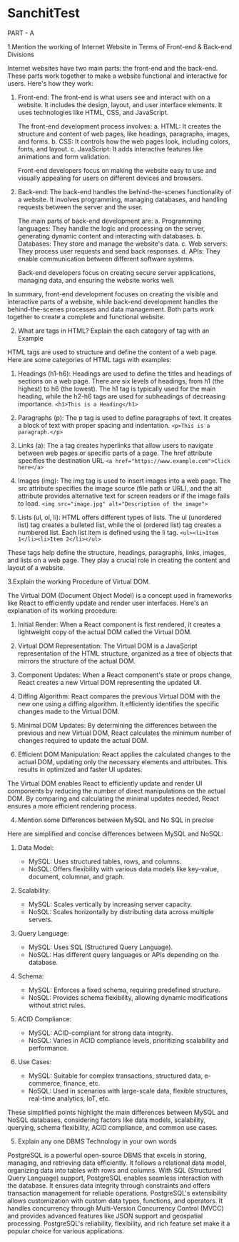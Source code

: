 # SanchitTest

PART - A

1.Mention the working of Internet Website in Terms of Front-end & Back-end Divisions

Internet websites have two main parts: the front-end and the back-end. These parts work together to make a website functional and interactive for users. Here's how they work:

1. Front-end:
   The front-end is what users see and interact with on a website. It includes the design, layout, and user interface elements. It uses technologies like HTML, CSS, and JavaScript.

   The front-end development process involves:
   a. HTML: It creates the structure and content of web pages, like headings, paragraphs, images, and forms.
   b. CSS: It controls how the web pages look, including colors, fonts, and layout.
   c. JavaScript: It adds interactive features like animations and form validation.

   Front-end developers focus on making the website easy to use and visually appealing for users on different devices and browsers.

2. Back-end:
   The back-end handles the behind-the-scenes functionality of a website. It involves programming, managing databases, and handling requests between the server and the user.

   The main parts of back-end development are:
   a. Programming languages: They handle the logic and processing on the server, generating dynamic content and interacting with databases.
   b. Databases: They store and manage the website's data.
   c. Web servers: They process user requests and send back responses.
   d. APIs: They enable communication between different software systems.

   Back-end developers focus on creating secure server applications, managing data, and ensuring the website works well.

In summary, front-end development focuses on creating the visible and interactive parts of a website, while back-end development handles the behind-the-scenes processes and data management. Both parts work together to create a complete and functional website.

2.  What are tags in HTML? Explain the each category of tag with an Example

   HTML tags are used to structure and define the content of a web page. Here are some categories of HTML tags with examples:

1. Headings (h1-h6):
   Headings are used to define the titles and headings of sections on a web page. There are six levels of headings, from h1 (the highest) to h6 (the lowest). The h1 tag is typically used 
   for the main heading, while the h2-h6 tags are used for subheadings of decreasing importance.
   `<h1>This is a Heading</h1>`

2. Paragraphs (p):
   The p tag is used to define paragraphs of text. It creates a block of text with proper spacing and indentation.
   `<p>This is a paragraph.</p>`

3. Links (a):
   The a tag creates hyperlinks that allow users to navigate between web pages or specific parts of a page. The href attribute specifies the destination URL
   `<a href="https://www.example.com">Click here</a>`

4. Images (img):
   The img tag is used to insert images into a web page. The src attribute specifies the image source (file path or URL), and the alt attribute provides alternative text for screen readers 
   or if the image fails to load. 
   `<img src="image.jpg" alt="Description of the image">`

5. Lists (ul, ol, li):
   HTML offers different types of lists. The ul (unordered list) tag creates a bulleted list, while the ol (ordered list) tag creates a numbered list. Each list item is defined using the 
   li tag.
   `<ul><li>Item 1</li><li>Item 2</li></ul>`

These tags help define the structure, headings, paragraphs, links, images, and lists on a web page. They play a crucial role in creating the content and layout of a website.

3.Explain the working Procedure of Virtual DOM.

The Virtual DOM (Document Object Model) is a concept used in frameworks like React to efficiently update and render user interfaces. Here's an explanation of its working procedure:

1. Initial Render:
   When a React component is first rendered, it creates a lightweight copy of the actual DOM called the Virtual DOM.

2. Virtual DOM Representation:
   The Virtual DOM is a JavaScript representation of the HTML structure, organized as a tree of objects that mirrors the structure of the actual DOM.

3. Component Updates:
   When a React component's state or props change, React creates a new Virtual DOM representing the updated UI.

4. Diffing Algorithm:
   React compares the previous Virtual DOM with the new one using a diffing algorithm. It efficiently identifies the specific changes made to the Virtual DOM.

5. Minimal DOM Updates:
   By determining the differences between the previous and new Virtual DOM, React calculates the minimum number of changes required to update the actual DOM.

6. Efficient DOM Manipulation:
   React applies the calculated changes to the actual DOM, updating only the necessary elements and attributes. This results in optimized and faster UI updates.

The Virtual DOM enables React to efficiently update and render UI components by reducing the number of direct manipulations on the actual DOM. By comparing and calculating the minimal updates needed, React ensures a more efficient rendering process.

4. Mention some Differences between MySQL and No SQL in precise

Here are simplified and concise differences between MySQL and NoSQL:

1. Data Model:
   - MySQL: Uses structured tables, rows, and columns.
   - NoSQL: Offers flexibility with various data models like key-value, document, columnar, and graph.

2. Scalability:
   - MySQL: Scales vertically by increasing server capacity.
   - NoSQL: Scales horizontally by distributing data across multiple servers.

3. Query Language:
   - MySQL: Uses SQL (Structured Query Language).
   - NoSQL: Has different query languages or APIs depending on the database.

4. Schema:
   - MySQL: Enforces a fixed schema, requiring predefined structure.
   - NoSQL: Provides schema flexibility, allowing dynamic modifications without strict rules.

5. ACID Compliance:
   - MySQL: ACID-compliant for strong data integrity.
   - NoSQL: Varies in ACID compliance levels, prioritizing scalability and performance.

6. Use Cases:
   - MySQL: Suitable for complex transactions, structured data, e-commerce, finance, etc.
   - NoSQL: Used in scenarios with large-scale data, flexible structures, real-time analytics, IoT, etc.

These simplified points highlight the main differences between MySQL and NoSQL databases, considering factors like data models, scalability, querying, schema flexibility, ACID compliance, and common use cases.

5. Explain any one DBMS Technology in your own words

PostgreSQL is a powerful open-source DBMS that excels in storing, managing, and retrieving data efficiently. It follows a relational data model, organizing data into tables with rows and columns. With SQL (Structured Query Language) support, PostgreSQL enables seamless interaction with the database. It ensures data integrity through constraints and offers transaction management for reliable operations. PostgreSQL's extensibility allows customization with custom data types, functions, and operators. It handles concurrency through Multi-Version Concurrency Control (MVCC) and provides advanced features like JSON support and geospatial processing. PostgreSQL's reliability, flexibility, and rich feature set make it a popular choice for various applications.
